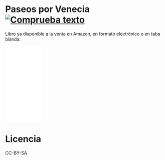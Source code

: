 # Paseos por Venecia [![Comprueba texto](https://github.com/JJ/paseos-por-venecia/actions/workflows/check-md.yml/badge.svg)](https://github.com/JJ/paseos-por-venecia/actions/workflows/check-md.yml)

Libro ya disponible a la venta en Amazon, en formato electrónico o en taba
blanda:

<iframe sandbox="allow-popups allow-scripts allow-modals allow-forms allow-same-origin" style="width:120px;height:240px;" marginwidth="0" marginheight="0" scrolling="no" frameborder="0" src="//rcm-eu.amazon-adsystem.com/e/cm?lt1=_blank&bc1=000000&IS2=1&bg1=FFFFFF&fc1=000000&lc1=0000FF&t=atalaya-21&language=es_ES&o=30&p=8&l=as4&m=amazon&f=ifr&ref=as_ss_li_til&asins=B0BSLQVGPG&linkId=f9579ec276b101ee676d0ae68eaf0ed8"></iframe>

# Licencia

CC-BY-SA

